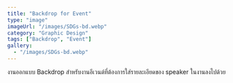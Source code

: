 ```yaml
---
title: "Backdrop for Event"
type: "image"
imageUrl: "/images/SDGs-bd.webp"
category: "Graphic Design"
tags: ["Backdrop", "Event"]
gallery:
  - "/images/SDGs-bd.webp"
---
```


งานออกแบบ Backdrop สำหรับงานอีเวนต์ที่ต้องการใส่รายละเอียดของ speaker ในงานลงไปด้วย
